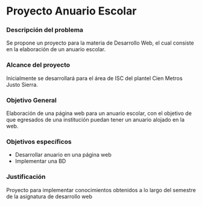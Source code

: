 # Proyecto Anuario Escolar

### Descripción del problema
Se propone un proyecto para la materia de Desarrollo Web, el cual consiste en la elaboración de un anuario escolar.  

### Alcance del proyecto 
Inicialmente se desarrollará para el área de ISC del plantel Cien Metros Justo Sierra.

### Objetivo General
Elaboración de una página web para un anuario escolar, con el objetivo de que egresados de una institución puedan tener un anuario alojado en la web.

### Objetivos específicos
+ Desarrollar anuario en una página web
+ Implementar una BD 

### Justificación 
Proyecto para implementar conocimientos obtenidos a lo largo del semestre de la asignatura de desarrollo web

